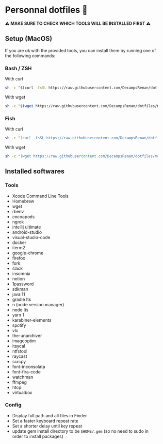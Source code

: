 # Personnal dotfiles 

**⚠️ MAKE SURE TO CHECK WHICH TOOLS WILL BE INSTALLED FIRST ⚠️**

## Setup (MacOS)

If you are ok with the provided tools, you can install them by running one of the following commands:

### Bash / ZSH

With curl

```bash
sh -c "$(curl -fsSL https://raw.githubusercontent.com/DecampsRenan/dotfiles/master/macos/setup.sh)"
```

With wget

```bash
sh -c "$(wget https://raw.githubusercontent.com/DecampsRenan/dotfiles/master/macos/setup.sh -O -)"
```

### Fish

With curl

```bash
sh -c "(curl -fsSL https://raw.githubusercontent.com/DecampsRenan/dotfiles/master/macos/setup.sh)"
```

With wget

```bash
sh -c "(wget https://raw.githubusercontent.com/DecampsRenan/dotfiles/master/macos/setup.sh -O -)"
```

## Installed softwares

### Tools

- Xcode Command Line Tools
- Homebrew
- wget
- rbenv
- cocoapods
- ngrok
- intellij ultimate
- android-studio
- visual-studio-code
- docker
- iterm2
- google-chrome
- firefox
- fork
- slack
- insomnia
- notion
- 1password
- sdkman
- java 11
- gradle lts
- n (node version manager)
- node lts
- yarn 1
- karabiner-elements
- spotify
- vlc
- the-unarchiver
- imageoptim
- itsycal
- ntfstool
- raycast
- scrcpy
- font-inconsolata
- font-fira-code
- watchman
- ffmpeg
- htop
- virtualbox

### Config

- Display full path and all files in Finder
- Set a faster keyboard repeat rate
- Set a shorter delay until key repeat
- update gem install directory to be `$HOME/.gem` (so no need to sudo in order to install packages)
